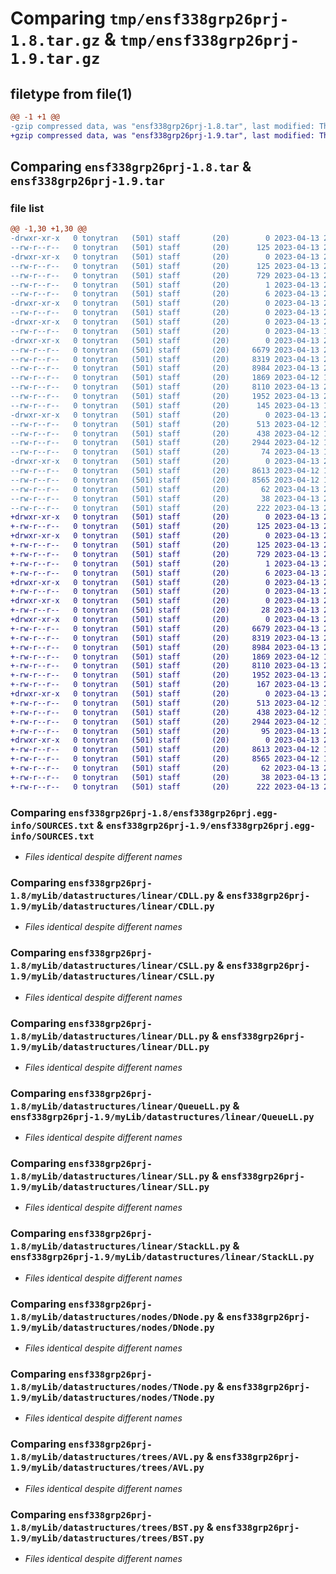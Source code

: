 # Comparing `tmp/ensf338grp26prj-1.8.tar.gz` & `tmp/ensf338grp26prj-1.9.tar.gz`

## filetype from file(1)

```diff
@@ -1 +1 @@
-gzip compressed data, was "ensf338grp26prj-1.8.tar", last modified: Thu Apr 13 21:17:30 2023, max compression
+gzip compressed data, was "ensf338grp26prj-1.9.tar", last modified: Thu Apr 13 21:21:56 2023, max compression
```

## Comparing `ensf338grp26prj-1.8.tar` & `ensf338grp26prj-1.9.tar`

### file list

```diff
@@ -1,30 +1,30 @@
-drwxr-xr-x   0 tonytran   (501) staff       (20)        0 2023-04-13 21:17:30.613416 ensf338grp26prj-1.8/
--rw-r--r--   0 tonytran   (501) staff       (20)      125 2023-04-13 21:17:30.613200 ensf338grp26prj-1.8/PKG-INFO
-drwxr-xr-x   0 tonytran   (501) staff       (20)        0 2023-04-13 21:17:30.609265 ensf338grp26prj-1.8/ensf338grp26prj.egg-info/
--rw-r--r--   0 tonytran   (501) staff       (20)      125 2023-04-13 21:17:30.000000 ensf338grp26prj-1.8/ensf338grp26prj.egg-info/PKG-INFO
--rw-r--r--   0 tonytran   (501) staff       (20)      729 2023-04-13 21:17:30.000000 ensf338grp26prj-1.8/ensf338grp26prj.egg-info/SOURCES.txt
--rw-r--r--   0 tonytran   (501) staff       (20)        1 2023-04-13 21:17:30.000000 ensf338grp26prj-1.8/ensf338grp26prj.egg-info/dependency_links.txt
--rw-r--r--   0 tonytran   (501) staff       (20)        6 2023-04-13 21:17:30.000000 ensf338grp26prj-1.8/ensf338grp26prj.egg-info/top_level.txt
-drwxr-xr-x   0 tonytran   (501) staff       (20)        0 2023-04-13 21:17:30.609490 ensf338grp26prj-1.8/myLib/
--rw-r--r--   0 tonytran   (501) staff       (20)        0 2023-04-13 20:04:23.000000 ensf338grp26prj-1.8/myLib/__init__.py
-drwxr-xr-x   0 tonytran   (501) staff       (20)        0 2023-04-13 21:17:30.609649 ensf338grp26prj-1.8/myLib/datastructures/
--rw-r--r--   0 tonytran   (501) staff       (20)        0 2023-04-13 19:59:57.000000 ensf338grp26prj-1.8/myLib/datastructures/__init__.py
-drwxr-xr-x   0 tonytran   (501) staff       (20)        0 2023-04-13 21:17:30.610909 ensf338grp26prj-1.8/myLib/datastructures/linear/
--rw-r--r--   0 tonytran   (501) staff       (20)     6679 2023-04-13 21:11:41.000000 ensf338grp26prj-1.8/myLib/datastructures/linear/CDLL.py
--rw-r--r--   0 tonytran   (501) staff       (20)     8319 2023-04-13 21:13:01.000000 ensf338grp26prj-1.8/myLib/datastructures/linear/CSLL.py
--rw-r--r--   0 tonytran   (501) staff       (20)     8984 2023-04-13 21:12:57.000000 ensf338grp26prj-1.8/myLib/datastructures/linear/DLL.py
--rw-r--r--   0 tonytran   (501) staff       (20)     1869 2023-04-12 18:14:13.000000 ensf338grp26prj-1.8/myLib/datastructures/linear/QueueLL.py
--rw-r--r--   0 tonytran   (501) staff       (20)     8110 2023-04-13 21:12:49.000000 ensf338grp26prj-1.8/myLib/datastructures/linear/SLL.py
--rw-r--r--   0 tonytran   (501) staff       (20)     1952 2023-04-13 21:12:22.000000 ensf338grp26prj-1.8/myLib/datastructures/linear/StackLL.py
--rw-r--r--   0 tonytran   (501) staff       (20)      145 2023-04-13 19:45:04.000000 ensf338grp26prj-1.8/myLib/datastructures/linear/__init__.py
-drwxr-xr-x   0 tonytran   (501) staff       (20)        0 2023-04-13 21:17:30.611928 ensf338grp26prj-1.8/myLib/datastructures/nodes/
--rw-r--r--   0 tonytran   (501) staff       (20)      513 2023-04-12 18:18:50.000000 ensf338grp26prj-1.8/myLib/datastructures/nodes/DNode.py
--rw-r--r--   0 tonytran   (501) staff       (20)      438 2023-04-12 18:18:36.000000 ensf338grp26prj-1.8/myLib/datastructures/nodes/SNode.py
--rw-r--r--   0 tonytran   (501) staff       (20)     2944 2023-04-12 19:57:27.000000 ensf338grp26prj-1.8/myLib/datastructures/nodes/TNode.py
--rw-r--r--   0 tonytran   (501) staff       (20)       74 2023-04-13 19:45:09.000000 ensf338grp26prj-1.8/myLib/datastructures/nodes/__init__.py
-drwxr-xr-x   0 tonytran   (501) staff       (20)        0 2023-04-13 21:17:30.612685 ensf338grp26prj-1.8/myLib/datastructures/trees/
--rw-r--r--   0 tonytran   (501) staff       (20)     8613 2023-04-12 19:59:08.000000 ensf338grp26prj-1.8/myLib/datastructures/trees/AVL.py
--rw-r--r--   0 tonytran   (501) staff       (20)     8565 2023-04-12 19:59:36.000000 ensf338grp26prj-1.8/myLib/datastructures/trees/BST.py
--rw-r--r--   0 tonytran   (501) staff       (20)       62 2023-04-13 21:16:26.000000 ensf338grp26prj-1.8/myLib/datastructures/trees/__init__.py
--rw-r--r--   0 tonytran   (501) staff       (20)       38 2023-04-13 21:17:30.613482 ensf338grp26prj-1.8/setup.cfg
--rw-r--r--   0 tonytran   (501) staff       (20)      222 2023-04-13 21:16:32.000000 ensf338grp26prj-1.8/setup.py
+drwxr-xr-x   0 tonytran   (501) staff       (20)        0 2023-04-13 21:21:56.075837 ensf338grp26prj-1.9/
+-rw-r--r--   0 tonytran   (501) staff       (20)      125 2023-04-13 21:21:56.075668 ensf338grp26prj-1.9/PKG-INFO
+drwxr-xr-x   0 tonytran   (501) staff       (20)        0 2023-04-13 21:21:56.072157 ensf338grp26prj-1.9/ensf338grp26prj.egg-info/
+-rw-r--r--   0 tonytran   (501) staff       (20)      125 2023-04-13 21:21:56.000000 ensf338grp26prj-1.9/ensf338grp26prj.egg-info/PKG-INFO
+-rw-r--r--   0 tonytran   (501) staff       (20)      729 2023-04-13 21:21:56.000000 ensf338grp26prj-1.9/ensf338grp26prj.egg-info/SOURCES.txt
+-rw-r--r--   0 tonytran   (501) staff       (20)        1 2023-04-13 21:21:56.000000 ensf338grp26prj-1.9/ensf338grp26prj.egg-info/dependency_links.txt
+-rw-r--r--   0 tonytran   (501) staff       (20)        6 2023-04-13 21:21:56.000000 ensf338grp26prj-1.9/ensf338grp26prj.egg-info/top_level.txt
+drwxr-xr-x   0 tonytran   (501) staff       (20)        0 2023-04-13 21:21:56.072357 ensf338grp26prj-1.9/myLib/
+-rw-r--r--   0 tonytran   (501) staff       (20)        0 2023-04-13 21:21:23.000000 ensf338grp26prj-1.9/myLib/__init__.py
+drwxr-xr-x   0 tonytran   (501) staff       (20)        0 2023-04-13 21:21:56.072501 ensf338grp26prj-1.9/myLib/datastructures/
+-rw-r--r--   0 tonytran   (501) staff       (20)       28 2023-04-13 21:21:28.000000 ensf338grp26prj-1.9/myLib/datastructures/__init__.py
+drwxr-xr-x   0 tonytran   (501) staff       (20)        0 2023-04-13 21:21:56.073989 ensf338grp26prj-1.9/myLib/datastructures/linear/
+-rw-r--r--   0 tonytran   (501) staff       (20)     6679 2023-04-13 21:11:41.000000 ensf338grp26prj-1.9/myLib/datastructures/linear/CDLL.py
+-rw-r--r--   0 tonytran   (501) staff       (20)     8319 2023-04-13 21:13:01.000000 ensf338grp26prj-1.9/myLib/datastructures/linear/CSLL.py
+-rw-r--r--   0 tonytran   (501) staff       (20)     8984 2023-04-13 21:12:57.000000 ensf338grp26prj-1.9/myLib/datastructures/linear/DLL.py
+-rw-r--r--   0 tonytran   (501) staff       (20)     1869 2023-04-12 18:14:13.000000 ensf338grp26prj-1.9/myLib/datastructures/linear/QueueLL.py
+-rw-r--r--   0 tonytran   (501) staff       (20)     8110 2023-04-13 21:12:49.000000 ensf338grp26prj-1.9/myLib/datastructures/linear/SLL.py
+-rw-r--r--   0 tonytran   (501) staff       (20)     1952 2023-04-13 21:12:22.000000 ensf338grp26prj-1.9/myLib/datastructures/linear/StackLL.py
+-rw-r--r--   0 tonytran   (501) staff       (20)      167 2023-04-13 21:20:21.000000 ensf338grp26prj-1.9/myLib/datastructures/linear/__init__.py
+drwxr-xr-x   0 tonytran   (501) staff       (20)        0 2023-04-13 21:21:56.074847 ensf338grp26prj-1.9/myLib/datastructures/nodes/
+-rw-r--r--   0 tonytran   (501) staff       (20)      513 2023-04-12 18:18:50.000000 ensf338grp26prj-1.9/myLib/datastructures/nodes/DNode.py
+-rw-r--r--   0 tonytran   (501) staff       (20)      438 2023-04-12 18:18:36.000000 ensf338grp26prj-1.9/myLib/datastructures/nodes/SNode.py
+-rw-r--r--   0 tonytran   (501) staff       (20)     2944 2023-04-12 19:57:27.000000 ensf338grp26prj-1.9/myLib/datastructures/nodes/TNode.py
+-rw-r--r--   0 tonytran   (501) staff       (20)       95 2023-04-13 21:20:02.000000 ensf338grp26prj-1.9/myLib/datastructures/nodes/__init__.py
+drwxr-xr-x   0 tonytran   (501) staff       (20)        0 2023-04-13 21:21:56.075418 ensf338grp26prj-1.9/myLib/datastructures/trees/
+-rw-r--r--   0 tonytran   (501) staff       (20)     8613 2023-04-12 19:59:08.000000 ensf338grp26prj-1.9/myLib/datastructures/trees/AVL.py
+-rw-r--r--   0 tonytran   (501) staff       (20)     8565 2023-04-12 19:59:36.000000 ensf338grp26prj-1.9/myLib/datastructures/trees/BST.py
+-rw-r--r--   0 tonytran   (501) staff       (20)       62 2023-04-13 21:16:26.000000 ensf338grp26prj-1.9/myLib/datastructures/trees/__init__.py
+-rw-r--r--   0 tonytran   (501) staff       (20)       38 2023-04-13 21:21:56.075905 ensf338grp26prj-1.9/setup.cfg
+-rw-r--r--   0 tonytran   (501) staff       (20)      222 2023-04-13 21:21:52.000000 ensf338grp26prj-1.9/setup.py
```

### Comparing `ensf338grp26prj-1.8/ensf338grp26prj.egg-info/SOURCES.txt` & `ensf338grp26prj-1.9/ensf338grp26prj.egg-info/SOURCES.txt`

 * *Files identical despite different names*

### Comparing `ensf338grp26prj-1.8/myLib/datastructures/linear/CDLL.py` & `ensf338grp26prj-1.9/myLib/datastructures/linear/CDLL.py`

 * *Files identical despite different names*

### Comparing `ensf338grp26prj-1.8/myLib/datastructures/linear/CSLL.py` & `ensf338grp26prj-1.9/myLib/datastructures/linear/CSLL.py`

 * *Files identical despite different names*

### Comparing `ensf338grp26prj-1.8/myLib/datastructures/linear/DLL.py` & `ensf338grp26prj-1.9/myLib/datastructures/linear/DLL.py`

 * *Files identical despite different names*

### Comparing `ensf338grp26prj-1.8/myLib/datastructures/linear/QueueLL.py` & `ensf338grp26prj-1.9/myLib/datastructures/linear/QueueLL.py`

 * *Files identical despite different names*

### Comparing `ensf338grp26prj-1.8/myLib/datastructures/linear/SLL.py` & `ensf338grp26prj-1.9/myLib/datastructures/linear/SLL.py`

 * *Files identical despite different names*

### Comparing `ensf338grp26prj-1.8/myLib/datastructures/linear/StackLL.py` & `ensf338grp26prj-1.9/myLib/datastructures/linear/StackLL.py`

 * *Files identical despite different names*

### Comparing `ensf338grp26prj-1.8/myLib/datastructures/nodes/DNode.py` & `ensf338grp26prj-1.9/myLib/datastructures/nodes/DNode.py`

 * *Files identical despite different names*

### Comparing `ensf338grp26prj-1.8/myLib/datastructures/nodes/TNode.py` & `ensf338grp26prj-1.9/myLib/datastructures/nodes/TNode.py`

 * *Files identical despite different names*

### Comparing `ensf338grp26prj-1.8/myLib/datastructures/trees/AVL.py` & `ensf338grp26prj-1.9/myLib/datastructures/trees/AVL.py`

 * *Files identical despite different names*

### Comparing `ensf338grp26prj-1.8/myLib/datastructures/trees/BST.py` & `ensf338grp26prj-1.9/myLib/datastructures/trees/BST.py`

 * *Files identical despite different names*

